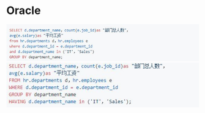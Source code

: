 # Oracle
![image](https://github.com/wk-king/Oracle/blob/master/1.PNG)
![image](https://github.com/wk-king/Oracle/blob/master/2.PNG)
